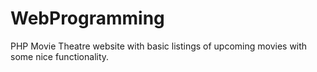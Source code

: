 # WebProgramming

PHP Movie Theatre website with basic listings of upcoming movies with some nice functionality.
